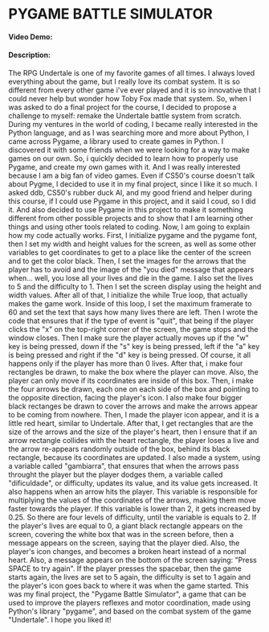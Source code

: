 # PYGAME BATTLE SIMULATOR

#### Video Demo:  <URL HERE>
#### Description:

The RPG Undertale is one of my favorite games of all times.
I always loved everything about the game, but I really love its combat system. It is so different from every other game i've ever played and it is so innovative that I could never help but wonder how Toby Fox made that system.
So, when I was asked to do a final project for the course, I decided to propose a challenge to myself: remake the Undertale battle system from scratch.
During my ventures in the world of coding, I became really interested in the Python language, and as I was searching more and more about Python, I came across Pygame, a library used to create games in Python. I discovered it with some friends when we were looking for a way to make games on our own. So, i quickly decided to learn how to properly use Pygame, and create my own games with it. And I was really interested because I am a big fan of video games.
Even if CS50's course doesn't talk about Pygme, I decided to use it in my final project, since I like it so much. I asked ddb, CS50's rubber duck AI, and my good friend and helper during this course, if I could use Pygame in this project, and it said I coud, so I did it. And also decided to use Pygame in this project to make it something different from other possible projects and to show that I am learning other things and using other tools related to coding.
Now, I am going to explain how my code actually works.
First, I initialize pygame and the pygame font, then I set my width and height values for the screen, as well as some other variables to get coordinates to get to a place like the center of the screen and to get the color black. Then, I set the images for the arrows that the player has to avoid and the image of the "you died" message that appears when... well, you lose all your lives and die in the game. I also set the lives to 5 and the difficulty to 1. Then I set the screen display using the height and width values.
After all of that, I initialize the while True loop, that actually makes the game work. Inside of this loop, I set the maximum framerate to 60 and set the text that says how many lives there are left. Then I wrote the code that ensures that if the type of event is "quit", that being if the player clicks the "x" on the top-right corner of the screen, the game stops and the window closes. Then I make sure the player actually moves up if the "w" key is being pressed, down if the "s" key is being pressed, left if the "a" key is being pressed and right if the "d" key is being pressed. Of course, it all happens only if the player has more than 0 lives. After that, i make four rectangles be drawn, to make the box where the player can move. Also, the player can only move if its coordinates are inside of this box. Then, i make the four arrows be drawn, each one on each side of the box and pointing to the opposite direction, facing the player's icon. I also make four bigger black rectanges be drawn to cover the arrows and make the arrows appear to be coming from nowhere. Then, I made the player icon appear, and it is a little red heart, similar to Undertale. After that, I get rectangles that are the size of the arrows and the size of the player's heart, then I ensure that if an arrow rectangle collides with the heart rectangle, the player loses a live and the arrow re-appears randomly outside of the box, behind its black rectangle, because its coordinates are updated. I also made a system, using a variable called "gambiarra", that ensures that when the arrows pass throught the player but the player dodges them, a variable called "dificuldade", or difficulty, updates its value, and its value gets increased. It also happens when an arrow hits the player. This variable is responsible for multiplying the values of the coordinates of the arrows, making them move faster towards the player. If this variable is lower than 2, it gets increased by 0.25. So there are four levels of difficulty, until the variable is equals to 2. If the player's lives are equal to 0, a giant black rectangle appears on the screen, covering the white box that was in the screen before, then a message appears on the screen, saying that the player died. Also, the player's icon changes, and becomes a broken heart instead of a normal heart. Also, a message appears on the bottom of the screen saying: "Press SPACE to try again". If the player presses the spacebar, then the game starts again, the lives are set to 5 again, the difficulty is set to 1 again and the player's icon goes back to where it was when the game started.
This was my final project, the "Pygame Battle Simulator", a game that can be used to improve the players reflexes and motor coordination, made using Python's library "pygame", and based on the combat system of the game "Undertale".
I hope you liked it!
